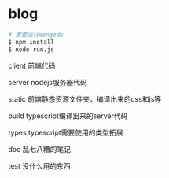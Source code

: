 # blog
```bash
# 需要运行mongodb
$ npm install
$ node run.js
```

client
前端代码

server
nodejs服务器代码

static
前端静态资源文件夹，编译出来的css和js等

build
typescript编译出来的server代码

types
typescript需要使用的类型拓展

doc
乱七八糟的笔记

test
没什么用的东西
